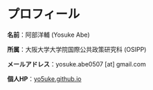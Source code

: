 # プロフィール

**名前**：阿部洋輔 (Yosuke Abe)

**所属**：大阪大学大学院国際公共政策研究科 (OSIPP)

**メールアドレス**：yosuke.abe0507 [at] gmail.com

**個人HP**：[yo5uke.github.io](https://yo5uke.github.io/)
